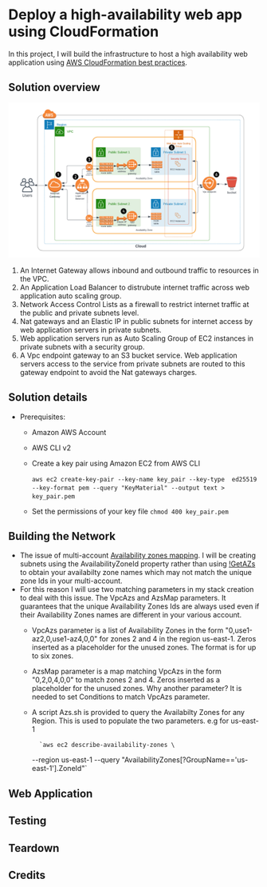 # Deploy a high-availability web app using CloudFormation
In this project, I will build the infrastructure to host a high availability web application using [AWS CloudFormation best practices](https://docs.aws.amazon.com/AWSCloudFormation/latest/UserGuide/best-practices.html).

## Solution overview

![AWS Architecture diagram](/docs/images/cfn_arch.png)

1. An Internet Gateway allows inbound and outbound traffic to resources in the VPC.
2. An Application Load Balancer to distrubute internet traffic across web application auto scaling group.
3. Network Access Control Lists as a firewall to restrict internet traffic at the public and private subnets level.
4. Nat gateways and an Elastic IP in public subnets for internet access by web application servers in private subnets.
5. Web application servers run as Auto Scaling Group of EC2 instances in private subnets with a security group.
6. A Vpc endpoint gateway to an S3 bucket service. Web application servers access to the service from private subnets are routed to this gateway endpoint to avoid the Nat gateways charges.

## Solution details
- Prerequisites:
    - Amazon AWS Account
    - AWS CLI v2
    - Create a key pair using Amazon EC2 from AWS CLI

        `aws ec2 create-key-pair --key-name key_pair --key-type  ed25519         
            --key-format pem --query "KeyMaterial" --output text > key_pair.pem`
    
    - Set the permissions of your key file
    `chmod 400 key_pair.pem`

## Building the Network
- The issue of multi-account [Availability zones mapping](https://aws.amazon.com/premiumsupport/knowledge-center/vpc-map-cross-account-availability-zones/). I will be creating subnets using the AvailabilityZoneId property rather than
using [!GetAZs](https://docs.aws.amazon.com/AWSCloudFormation/latest/UserGuide/intrinsic-function-reference-getavailabilityzones.html) to obtain your availabilty zone names which may not match the unique zone Ids in your multi-account.
- For this reason I will use two matching parameters in my stack creation to deal with this issue. The VpcAzs and AzsMap parameters. It guarantees that the unique Availability Zones Ids are always used even if their Availability Zones names are different in your various account.
    - VpcAzs parameter is a list of Availability Zones in the form "0,use1-az2,0,use1-az4,0,0" for zones 2 and 4 in the region us-east-1. Zeros inserted as a placeholder for the unused zones. The format is for up to six zones.
    - AzsMap parameter is a map matching VpcAzs in the form "0,2,0,4,0,0" to match zones 2 and 4. Zeros inserted as a placeholder for the unused zones. Why another parameter? It is needed to set Conditions to match VpcAzs parameter.
    - A script Azs.sh is provided to query the Availabilty Zones for any Region. This is used to populate the two parameters. e.g for us-east-1

            `aws ec2 describe-availability-zones \
        --region us-east-1 --query "AvailabilityZones[?GroupName=='us-east-1'].ZoneId"`



## Web Application 

## Testing


## Teardown


## Credits
